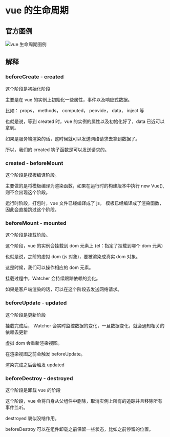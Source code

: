 # vue 的生命周期

## 官方图例
![vue 生命周期图例](https://cn.vuejs.org/images/lifecycle.png)       

## 解释

### beforeCreate - created

这个阶段是初始化阶段       

主要是在 vue 的实例上初始化一些属性，事件以及响应式数据。      

比如： props， methods， computed， peovide， data， inject 等        

也就是说，等到 created 时，vue 的实例的属性以及初始化好了，data 已近可以拿到。      

如果是服务端渲染的话，这时候就可以发送网络请求去拿到数据了。      

所以，我们的 created 钩子函数是可以发送请求的。        

### created - beforeMount

这个阶段是模板编译阶段。       

主要做的是将模板编译为渲染函数，如果在运行时的构建版本中执行 new Vue(), 则不会出现这个阶段。      

运行时阶段，打包时，vue 文件已经编译成了 js， 模板已经编译成了渲染函数，因此会直接跳过这个阶段。       

### beforeMount - mounted

这个阶段是挂载阶段。      

这个阶段，vue 的实例会挂载到 dom 元素上 (el：指定了挂载到哪个 dom 元素)       

也就是说，之前的虚拟 dom (js 对象)，要被渲染成真实 dom 对象。      

这是时候，我们可以操作相应的 dom 元素。

挂载过程中，Watcher 会持续跟踪依赖的变化。       

如果是客户端渲染的话，可以在这个阶段去发送网络请求。

### beforeUpdate - updated

这个阶段是更新阶段      

挂载完成后， Watcher 会实时监控数据的变化，一旦数据变化，就会通知相关的依赖去更新       

虚拟 dom 会重新渲染视图。         

在渲染视图之前会触发 beforeUpdate。      

渲染完成之后会触发 updated        

### beforeDestroy - destroyed

这个阶段是卸载 vue 的阶段        

这个阶段，vue 会将自身从父组件中删除，取消实例上所有的追踪并且移除所有事件监听。       

destroyed 貌似没啥作用。       

beforeDestroy 可以在组件卸载之前保留一些状态，比如之前停留的位置。

